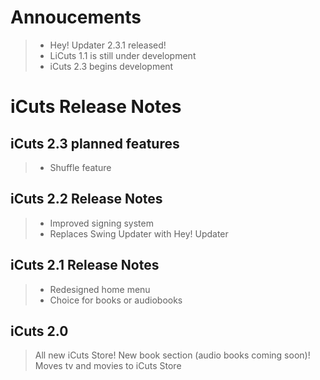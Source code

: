 # Annoucements

> - Hey! Updater 2.3.1 released!
> - LiCuts 1.1 is still under development
> - iCuts 2.3 begins development

# iCuts Release Notes

## iCuts 2.3 planned features

> - Shuffle feature

## iCuts 2.2 Release Notes
> - Improved signing system
> - Replaces Swing Updater with Hey! Updater

## iCuts 2.1 Release Notes
> - Redesigned home menu
> - Choice for books or audiobooks

## iCuts 2.0
>All new iCuts Store! New book section (audio books coming soon)! Moves tv and movies to iCuts Store
